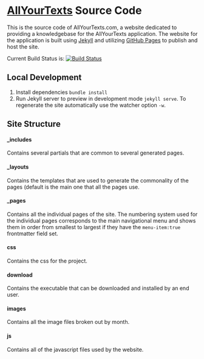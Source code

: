 # [AllYourTexts](http://allyourtexts.com) Source Code

This is the source code of AllYourTexts.com, a website dedicated to providing a knowledgebase for the AllYourTexts application.  The website for the application is built using [Jekyll](http://jekyllrb.com) and utilizing [GitHub Pages](https://pages.github.com/) to publish and host the site.

Current Build Status is: [![Build Status](https://secure.travis-ci.org/AllYourTexts/AllYourTexts.github.io.png?branch=master)](http://travis-ci.org/AllYourTexts/AllYourTexts.github.io)

## Local Development

1. Install dependencies `bundle install`
2. Run Jekyll server to preview in development mode `jekyll serve`.  To regenerate the site automatically use the watcher option `-w`.

## Site Structure

#### _includes 
Contains several partials that are common to several generated pages.

#### _layouts 
Contains the templates that are used to generate the commonality of the pages (default is the main one that all the pages use.

#### _pages 
Contains all the individual pages of the site.  The numbering system used for the individual pages corresponds to the main navigational menu and shows them in order from smallest to largest if they have the `menu-item:true` frontmatter field set. 

#### css 
Contains the css for the project.

#### download
Contains the executable that can be downloaded and installed by an end user.

#### images 
Contains all the image files broken out by month.

#### js
Contains all of the javascript files used by the website.
